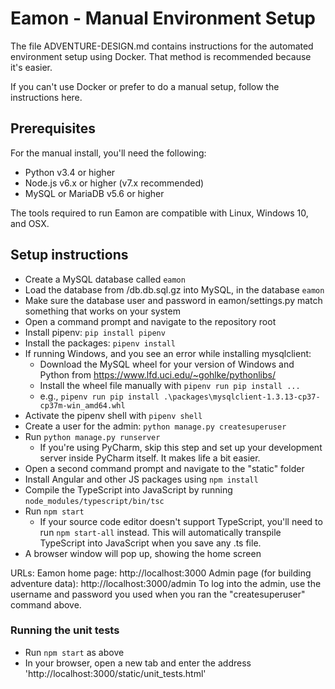 # Eamon - Manual Environment Setup

The file ADVENTURE-DESIGN.md contains instructions for the automated environment setup using Docker. That method is recommended because it's easier.

If you can't use Docker or prefer to do a manual setup, follow the instructions here.

## Prerequisites

For the manual install, you'll need the following:

* Python v3.4 or higher
* Node.js v6.x or higher (v7.x recommended)
* MySQL or MariaDB v5.6 or higher

The tools required to run Eamon are compatible with Linux, Windows 10, and OSX.

## Setup instructions

* Create a MySQL database called `eamon`
* Load the database from /db.db.sql.gz into MySQL, in the database `eamon`
* Make sure the database user and password in eamon/settings.py match something that works on your system
* Open a command prompt and navigate to the repository root
* Install pipenv: `pip install pipenv`
* Install the packages: `pipenv install`
* If running Windows, and you see an error while installing mysqlclient:
    * Download the MySQL wheel for your version of Windows and Python from https://www.lfd.uci.edu/~gohlke/pythonlibs/
    * Install the wheel file manually with `pipenv run pip install ... `
    * e.g., `pipenv run pip install .\packages\mysqlclient-1.3.13-cp37-cp37m-win_amd64.whl`
* Activate the pipenv shell with `pipenv shell` 
* Create a user for the admin: `python manage.py createsuperuser`
* Run `python manage.py runserver`
    * If you're using PyCharm, skip this step and set up your development server inside PyCharm itself. It makes life a bit easier.
* Open a second command prompt and navigate to the "static" folder
* Install Angular and other JS packages using `npm install`
* Compile the TypeScript into JavaScript by running `node_modules/typescript/bin/tsc`
* Run `npm start`
    * If your source code editor doesn't support TypeScript, you'll need to run `npm start-all` instead. This will automatically transpile TypeScript into JavaScript when you save any .ts file.
* A browser window will pop up, showing the home screen

URLs: 
Eamon home page: http://localhost:3000
Admin page (for building adventure data): http://localhost:3000/admin
To log into the admin, use the username and password you used when you ran the "createsuperuser" command above.

### Running the unit tests

* Run `npm start` as above
* In your browser, open a new tab and enter the address 'http://localhost:3000/static/unit_tests.html'
